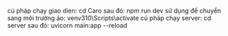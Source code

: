 cú pháp chạy giao dien: cd Caro 
               sau đó: npm run dev 
sử dụng để chuyển sang môi trường ảo: venv310\Scripts\activate
cú pháp chạy server: cd server
          sau đó:   uvicorn main:app --reload
